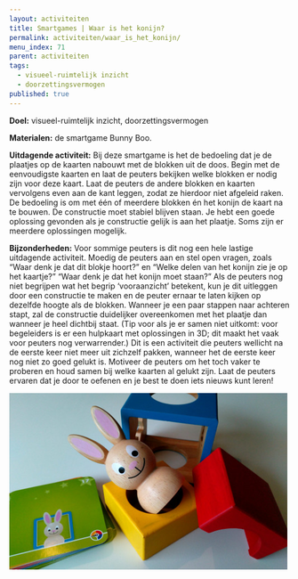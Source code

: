 ```yaml
---
layout: activiteiten
title: Smartgames | Waar is het konijn?
permalink: activiteiten/waar_is_het_konijn/
menu_index: 71
parent: activiteiten
tags:
  - visueel-ruimtelijk inzicht
  - doorzettingsvermogen
published: true
---
```


**Doel:** visueel-ruimtelijk inzicht, doorzettingsvermogen

<p style="margin-top: 10px;"/>

**Materialen:** de smartgame Bunny Boo.

<p style="margin-top: 10px;"/>

**Uitdagende activiteit:** Bij deze smartgame is het de bedoeling dat je de plaatjes op de kaarten nabouwt met de blokken uit de doos. Begin met de eenvoudigste kaarten en laat de peuters bekijken welke blokken er nodig zijn voor deze kaart. Laat de peuters de andere blokken en kaarten vervolgens even aan de kant leggen, zodat ze hierdoor niet afgeleid raken. De bedoeling is om met één of meerdere blokken én het konijn de kaart na te bouwen. De constructie moet stabiel blijven staan. Je hebt een goede oplossing gevonden als je constructie gelijk is aan het plaatje. Soms zijn er meerdere oplossingen mogelijk.

<p style="margin-top: 10px;"/>

**Bijzonderheden:** Voor sommige peuters is dit nog een hele lastige uitdagende activiteit. Moedig de peuters aan en stel open vragen, zoals “Waar denk je dat dit blokje hoort?” en “Welke delen van het konijn zie je op het kaartje?” “Waar denk je dat het konijn moet staan?” Als de peuters nog niet begrijpen wat het begrip ‘vooraanzicht’ betekent, kun je dit uitleggen door een constructie te maken en de peuter ernaar te laten kijken op dezelfde hoogte als de blokken. Wanneer je een paar stappen naar achteren stapt, zal de constructie duidelijker overeenkomen met het plaatje dan wanneer je heel dichtbij staat. (Tip voor als je er samen niet uitkomt: voor begeleiders is er een hulpkaart met oplossingen in 3D; dit maakt het vaak voor peuters nog verwarrender.)
Dit is een activiteit die peuters wellicht na de eerste keer niet meer uit zichzelf pakken, wanneer het de eerste keer nog niet zo goed gelukt is. Motiveer de peuters om het toch vaker te proberen en houd samen bij welke kaarten al gelukt zijn. Laat de peuters ervaren dat je door te oefenen en je best te doen iets nieuws kunt leren!

<p style="margin-top: 10px;"/>

<img src="/images/activiteiten/waar_is_het_konijn.jpg" class="left-aligned"/>
